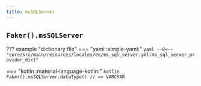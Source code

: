 ```yaml
---
title: msSQLServer
---
```


## `Faker().msSQLServer`

??? example "dictionary file"
    === "yaml :simple-yaml:"
        ```yaml
        --8<-- "core/src/main/resources/locales/en/ms_sql_server.yml:ms_sql_server_provider_dict"
        ```

=== "kotlin :material-language-kotlin:"
    ```kotlin
    Faker().msSQLServer.dataType() // => VARCHAR
    ```
